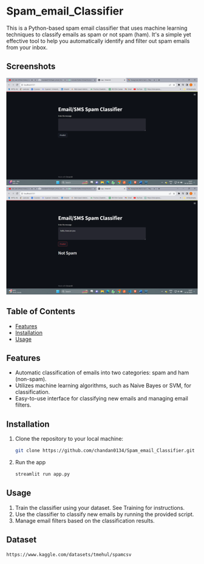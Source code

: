 # Spam_email_Classifier
This is a Python-based spam email classifier that uses machine learning techniques to classify emails as spam or not spam (ham). It's a simple yet effective tool to help you automatically identify and filter out spam emails from your inbox.

## Screenshots

![App Screenshot](https://raw.githubusercontent.com/chandan0134/Spam_email_Classifier/master/Screenshot%20(825).png?raw=true)
![App Screenshot](https://raw.githubusercontent.com/chandan0134/Spam_email_Classifier/master/Screenshot%20(826).png?raw=true)
## Table of Contents

- [Features](#features)
- [Installation](#installation)
- [Usage](#usage)




## Features

- Automatic classification of emails into two categories: spam and ham (non-spam).
- Utilizes machine learning algorithms, such as Naive Bayes or SVM, for classification.
- Easy-to-use interface for classifying new emails and managing email filters.

## Installation

1. Clone the repository to your local machine:

   ```bash
   git clone https://github.com/chandan0134/Spam_email_Classifier.git
2. Run the app
    ```bash
   streamlit run app.py

## Usage 
1. Train the classifier using your dataset. See Training for instructions.
2. Use the classifier to classify new emails by running the provided script.
3. Manage email filters based on the classification results.

## Dataset

  ```bash
  https://www.kaggle.com/datasets/tmehul/spamcsv


